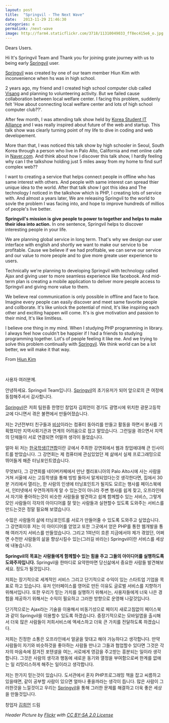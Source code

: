 ```yaml
---
layout: post
title:  "Springvil - The Next Wave"
date:   2013-11-29 21:46:30
categories: e
permalink: /next-wave
image: http://farm4.staticflickr.com/3718/11310049033_ff8ec415e6_o.jpg
---
```


Dears Users.

Hi It's Springvil Team and Thank you for joining grate journey with us to being early [Springvil][sv] user. 

[Springvil][sv] was created by one of our team member Hiun Kim with inconvenience when hs was in high school. 

2 years ago, my friend and I created high school computer club called [Visang][visang] and planning to volunteering activity. But we failed cause collaboration between local welfare center. I facing this problem, suddenly felt 'How about connecting local welfare center and lots of high school computer club??'. 

After few month, I was attending talk show held by [Korea Student IT Alliance][ksia] and I was really inspired about future of the web and startup. This talk show was clearly turning point of my life to dive in coding and web developement.

More than that, I was noticed this talk show by high schooler in Seoul, South Korea through a person who live in Palo Alto, California and met online cafe in [Naver.com][naver]. And think about how I discover this talk show, I hardly feeling why can I the talkshow holding just 5 miles away from my home to find surf complex web??

I want to creating a service that helps connect people in offline who has same interest with others. And people with same interest can spread thier unique idea to the world. After that talk show I got this idea and The technology I noticed in the talkshow which is PHP, I creating lots of service with. And almost a years later, We are releasing Springvil to the world to sovle the problem I was facing into, and hope to improve hundreds of millios of people's live better.

**Springvil's mission is give people to power to together and helps to make their idea into action.** In one sentence, Springvil helps to discover interesting people in your life.

We are planning global service in long term. That's why we design our user interface with english and shortly we want to make our service to be profitable. Cause we believe if we had profitable, we can serve our service and our value to more people and to give more greate user experience to users. 

Technically we're planning to developing Springvil with technology called Ajax and giving user to more seamless experience like facebook. And mid-term plan is creating a mobile application to deliver more people access to Springvil and giving more value to them.

We believe real communication is only possible in offline and face to face. Imagine every people can easily discover and meet same favorite people and collborate. It's like unlock the potential of mind, It's like inspiring each other and exciting happen will come. It's is give motivation and passion to their mind, It's like limitless.

I believe one thing in my mind. When I studying PHP programming in library. I always feel how couldn't be happier if I had a friends to studying programming together. Lot's of people feeling it like me. And we trying to solve this problem continually with [Springvil][sv]. We think world can be a lot better, we will make it that way. 

<p style="margin-left:auto; margin-right:0px;">From <a href="http://www.facebook.com/openhiun">Hiun Kim</a></p>

<br />

사용자 여러분께.

안녕하세요. Springvil Team입니다. [Springvil][sv]의 초기유저가 되어 앞으로의 큰 여정에 동참해주셔서 감사합니다.

[Springvil][sv]은 저희 팀원중 한명인 창업자 김희언이 경기도 광명시에 위치한 광문고등학교에 다니면서 겪은 불편에서 만들어졌습니다.

저는 2년전부터 친구들과 [비상][visang]이라는 컴퓨터 동아리를 만들고 활동을 하면서 봉사를 기획했지만 지역사회기관과 연계의 어려움으로 접고 말았습니다. 그런일을 겪으면서 지역의 단체들이 서로 연결되면 어떨까 생각이 들었습니다. 

얼마 뒤 저는 [한국학생IT연합][ksia]이란 곳에서 주최한 강연회에서 웹과 창업에대해 큰 인사이트를 받았습니다. 그 강연회는 제 컴퓨터에 관심있었던 제 삶에서 실제 프로그래밍으로 뛰어들게 해준 터닝포인트였습니다. 

무엇보다, 그 강연회를 네이버카페에서 만난 켈리포니아의 Palo Alto시에 사는 사람을 거쳐 서울에 사는 고등학생을 통해 빙빙 돌아서 알게되었다는것 생각한다면, 집에서 30분 거리에서 열리는, 한 사람의 인생에 터닝포인트가 될지도 모르는 행사를 페이스북에서, 인터넷에서 우연하게하게 알 수 있는것이 아니라 주변 행사를 쉽게 찾고, 오프라인에서 자기와 좋아하는것이 비슷한 사람들을 발견하고 쉽께 함께할수 있는 서비스, 그렇게 모인 사람들이 각자의 아이디어를 잘 맞는 사람들과 실현할수 있도록 도와주는 서비스를 만드는것은 정말 필요해 보였습니다. 

수많은 사람들의 삶에 터닝포인트를 서로가 만들어줄 수 있도록 도와주고 싶었습니다. 그 강연회이후 저는 이 아이디어를 얻었고 또한 그곳에서 얻은 PHP를 통한 웹개발을 통해 여러가지 서비스를 만들었습니다. 그리고 1여년이 흐른 지금에서야 제가 겪었던, 어쩌면 수천만 사람들의 삶을 향상시킬수 있는(그러길 바라는) Springvil이란 서비스를 세상에 내놓습니다.

**Springvil의 목표는 사람들에게 함께할수 있는 힘을 주고 그들의 아이디어를 실행하도록 도와주자입니다.** Springvil을 한마디로 요약한마면 당신삶에서 중요한 사람들 발견해보세요. 정도가 될것입니다.

저희는 장기적으로 세계적인 서비스 그리고 단기적으로 수익이 있는 스타트업 기업을 목표로 하고 있습니다. 유저 인터페이스를 영어로 만든 이유도 글로벌 서비스를 지향하기 위해서입니다. 또한 우리가 믿는 가치를 실행하기 위해서는, 사용자들에게 너욱 나은 경험을 제공하기 위해서는 수익이 필요하고 그러한 방향으로 운영해 나갈것입니다.

단기적으로는 Ajax라는 기술을 이용해서 비동기성으로 페이지 새로고침없이 페이스북과 같이 Springvil을 이용할수 있도록 하겠습니다. 중장기적으로는 모바일앱을 출시해서 더욱 많은 사람들이 저희서비스에 엑세스하고 더욱 큰 가치를 전달하도록 하겠습니다.

저희는 진정한 소통은 오프라인에서 얼굴을 맞대고 해야 가능하다고 생각합니다. 만약 사람들이 자기와 비슷하것을 좋아하는 사람들 만나고 그들과 협업할수 있다면 그것은 각자의 마음속에 잠겨진 포텐셜을 여는, 서로에게 영감을 주고받는 흥분되는 일이라 생각합니다. 그것은 사람의 생각과 행동에 새로운 동기와 열정을 부여함으로써 한계를 없애는 일 리밋리스하게 해주는 일이라고 생각합니다.

저는 한가지 믿는것이 있습니다. 도서관에서 혼자 PHP프로그래밍 책을 잡고 씨름하고 있을때면, 같이 공부할 사람이 있으면 얼마나 좋을까라는 생각이 듭니다. 많은 사람이 그러한것을 느낄것이고 우리는 [Springvil][sv]을 통해 그러한 문제를 해결하고 더욱 좋은 세상을 만들것입니다.

<p style="margin-left:auto; margin-right:0px;">창업자 <a href="http://www.facebook.com/openhiun">김희언</a> 드림</p>

*Header Picture by <a href="http://www.flickr.com/photos/termie/9730817623">Flickr</a> with <a href="http://creativecommons.org/licenses/by-sa/2.0/">CC BY-SA 2.0 License</a>*

[sv]: https://www.springvil.com
[visang]: https://www.visang.org
[ksia]: https://www.smartksia.org
[naver]: https://www.naver.com
